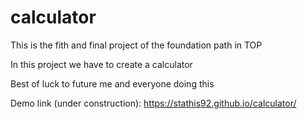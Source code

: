 # calculator
This is the fith and final project of the foundation path in TOP

In this project we have to create a calculator

Best of luck to future me and everyone doing this

Demo link (under construction):
https://stathis92.github.io/calculator/